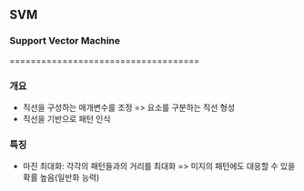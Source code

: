 ## SVM
### Support Vector Machine
====================================
### 개요
* 직선을 구성하는 매개변수를 조정 => 요소를 구분하는 직선 형성
* 직선을 기반으로 패턴 인식

### 특징
* 마진 최대화: 각각의 패턴들과의 거리를 최대화 => 미지의 패턴에도 대응할 수 있을 확률 높음(일반화 능력)

